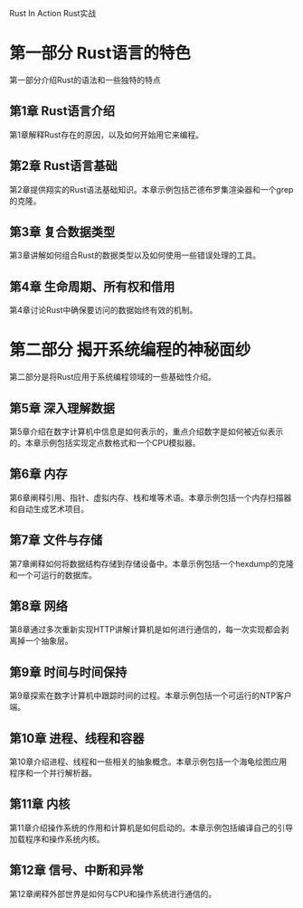  Rust In Action
Rust实战

# 第一部分 Rust语言的特色

第一部分介绍Rust的语法和一些独特的特点


## 第1章 Rust语言介绍

第1章解释Rust存在的原因，以及如何开始用它来编程。


## 第2章 Rust语言基础

第2章提供翔实的Rust语法基础知识。本章示例包括芒德布罗集渲染器和一个grep的克隆。


## 第3章 复合数据类型

第3章讲解如何组合Rust的数据类型以及如何使用一些错误处理的工具。


## 第4章 生命周期、所有权和借用

第4章讨论Rust中确保要访问的数据始终有效的机制。


# 第二部分 揭开系统编程的神秘面纱

第二部分是将Rust应用于系统编程领域的一些基础性介绍。


## 第5章 深入理解数据

第5章介绍在数字计算机中信息是如何表示的，重点介绍数字是如何被近似表示的。本章示例包括实现定点数格式和一个CPU模拟器。


## 第6章 内存

第6章阐释引用、指针、虚拟内存、栈和堆等术语。本章示例包括一个内存扫描器和自动生成艺术项目。


## 第7章 文件与存储

第7章阐释如何将数据结构存储到存储设备中。本章示例包括一个hexdump的克隆和一个可运行的数据库。


## 第8章 网络

第8章通过多次重新实现HTTP讲解计算机是如何进行通信的，每一次实现都会剥离掉一个抽象层。


## 第9章 时间与时间保持

第9章探索在数字计算机中跟踪时间的过程。本章示例包括一个可运行的NTP客户端。


## 第10章 进程、线程和容器

第10章介绍进程、线程和一些相关的抽象概念。本章示例包括一个海龟绘图应用程序和一个并行解析器。


## 第11章 内核

第11章介绍操作系统的作用和计算机是如何启动的。本章示例包括编译自己的引导加载程序和操作系统内核。


## 第12章 信号、中断和异常

第12章阐释外部世界是如何与CPU和操作系统进行通信的。

